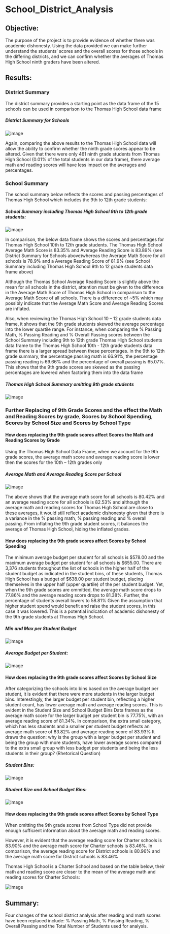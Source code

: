 # School_District_Analysis
## Objective: 
The purpose of the project is to provide evidence of whether there was academic dishonesty. Using the data provided we can make further understand the students’ scores and the overall scores for those schools in the differing districts, and we can confirm whether the averages of Thomas High School ninth graders have been altered.
## Results: 
### District Summary
The district summary provides a starting point as the data frame of the 15 schools can be used in comparison to the Thomas High School data frame

##### District Summary for Schools
![image](https://user-images.githubusercontent.com/84821870/131926655-29a84b70-655f-4aeb-867b-e859e5ff7fc2.png)

Again, comparing the above results to the Thomas High School data will allow the ability to confirm whether the ninth grade scores appear to be altered. Given that there were only 461 ninth grade students from Thomas High School (0.01% of the total students in our data frame), there average math and reading scores will have less impact on the averages and percentages. 

### School Summary
The school summary below reflects the scores and passing percentages of Thomas High School which includes the 9th to 12th grade students: 

##### School Summary including Thomas High School 9th to 12th grade students:

![image](https://user-images.githubusercontent.com/84821870/131926940-27073608-6019-4b32-bd04-4e4b59ba8e30.png)

In comparison, the below data frame shows the scores and percentages for Thomas High School 10th to 12th grade students. The Thomas High School Average Math Score is 83.35% and Average Reading Score is 83.89% (see District Summary for Schools above)whereas the Average Math Score for all schools is 78.9% and a Average Reading Score of 81.9% (see School Summary including Thomas High School 9th to 12 grade students data frame above)

Although the Thomas School Average Reading Score is slightly above the mean for all schools in the district, attention must be given to the difference in the Average Math Score of Thomas High School in comparison to the Average Math Score of all schools. There is a difference of ~5% which may possibly indicate that the Average Math Score and Average Reading Scores are inflated. 

Also, when reviewing the Thomas High School 10 – 12 grade students data frame, it shows that the 9th grade students skewed the average percentage into the lower quartile range. For instance, when comparing the % Passing Math, % Passing Reading and % Overall Passing scores between the School Summary including 9th to 12th grade Thomas High School students data frame to the Thomas High School 10th - 12th grade students data frame there is a larger spread between these percentages. In the 9th to 12th grade summary, the percentage passing math is 66.91%, the percentage passing reading is 69.66% and the percentage of overall passing is 65.07%. This shows that the 9th grade scores are skewed as the passing percentages are lowered when factoring them into the data frame

##### Thomas High School Summary omitting 9th grade students
 ![image](https://user-images.githubusercontent.com/84821870/131927273-9ec063d4-1378-4a6d-8427-1ebb45a2c5cc.png)
 
 ### Further Replacing of 9th Grade Scores and the effect the Math and Reading Scores by grade, Scores by School Spending, Scores by School Size and Scores by School Type
 
#### How does replacing the 9th grade scores affect Scores the Math and Reading Scores by Grade
Using the Thomas High School Data Frame, when we account for the 9th grade scores, the average math score and average reading score is lower then the scores for the 10th – 12th grades only

##### Average Math and Average Reading Score per School
![image](https://user-images.githubusercontent.com/84821870/131929523-3516319d-52ae-443b-a769-db34a914c35e.png)

The above shows that the average math score for all schools is 80.42% and an average reading score for all schools is 82.53% and although the average math and reading scores for Thomas High School are close to these averages, it would still reflect academic dishonesty given that there is a variance in the % passing math, % passing reading and % overall passing. From inflating the 9th grade student scores, it balances the average of Thomas High School, hiding the inflated grades. 

#### How does replacing the 9th grade scores affect Scores by School Spending
The minimum average budget per student for all schools is $578.00 and the maximum average budget per student for all schools is $655.00.
There are 3,376 students throughout the list of schools in the higher half of the student budget as indicated in the student bins, of these students, Thomas High School has a budget of $638.00 per student budget, placing themselves in the upper half (upper quartile) of the per student budget. Yet, when the 9th grade scores are ommitted, the average math score drops to 77.86% and the average reading score drops to 81.38%. Further, the percentage of students overall lowers to 58.81%
Given the assumption that higher student spend would benefit and raise the student scores, in this case it was lowered. This is a potential indication of academic dishonesty of the 9th grade students at Thomas High School.

##### Min and Max per Student Budget

![image](https://user-images.githubusercontent.com/84821870/131931381-5841eebd-1a08-48c5-a467-630c445a6ec5.png)

##### Average Budget per Student:

![image](https://user-images.githubusercontent.com/84821870/131931424-9e0c4297-152e-4ffe-b7c7-f156953f4cae.png)

#### How does replacing the 9th grade scores affect Scores by School Size
After categorizing the schools into bins based on the average budget per student, it is evident that there were more students in the larger budget bins. Interestingly, the larger budget per student bin, reflecting a higher student count, has lower average math and average reading scores.  This is evident in the Student Size and School Budget Bins Data frames as the average math score for the larger budget per student bin is 77.75%, with an average reading score of 81.34%. In comparison, the extra small category, which has less students and a smaller per student budget reflects an average math score of 83.82% and average reading score of 83.93% 
It draws the question: why is the group with a larger budget per student and being the group with more students, have lower average scores compared to the extra small group with less budget per students and being the less students in their group? (Rhetorical Question)

##### Student Bins: 

![image](https://user-images.githubusercontent.com/84821870/131931958-49b5ad43-d3fd-46ec-aa36-5e646cda0d32.png)

##### Student Size and School Budget Bins: 

![image](https://user-images.githubusercontent.com/84821870/131931985-5c5aacff-e9a7-4e64-b0b2-d2c3fd5e6d87.png)

#### How does replacing the 9th grade scores affect Scores by School Type

When omitting the 9th grade scores from School Type did not provide enough sufficient information about the average math and reading scores. 

However, it is evident that the average reading score for Charter schools is 83.90% and the average math score for Charter schools is 83.46%. In comparison, the average reading score for District schools is 80.96% and the average math score for District schools is 83.46%

Thomas High School is a Charter School and based on the table below, their math and reading score are closer to the mean of the average math and reading scores for Charter Schools: 

![image](https://user-images.githubusercontent.com/84821870/131932434-3047a836-dae6-4883-86bb-6165182337dc.png)

## Summary:

Four changes of the school district analysis after reading and math scores have been replaced include: % Passing Math, % Passing Reading, % Overall Passing and the Total Number of Students used for analysis. 
